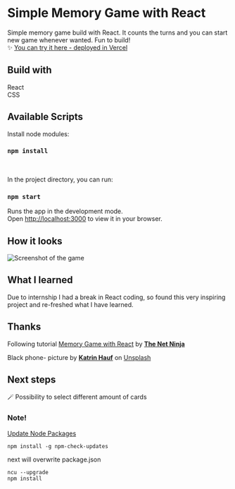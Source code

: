 # Simple Memory Game with React

Simple memory game build with React.
It counts the turns and you can start new game whenever wanted.
Fun to build!  
✨ [You can try it here - deployed in Vercel](https://memory-game-react-eight.vercel.app/)

## Build with

React  
CSS

## Available Scripts

Install node modules:

### `npm install`

&nbsp;

In the project directory, you can run:

### `npm start`

Runs the app in the development mode.\
Open [http://localhost:3000](http://localhost:3000) to view it in your browser.
&nbsp;

## How it looks

![
  Screenshot of the game
](.\public\img\GameView.png)

## What I learned

Due to internship I had a break in React coding, so found this very inspiring project and re-freshed what I have learned.

## Thanks

Following tutorial [Memory Game with React](https://www.youtube.com/playlist?list=PL4cUxeGkcC9iQ7g2eoNXHCJBBBz40S_Lm) by **[The Net Ninja](https://netninja.dev/)**

Black phone- picture
by **[Katrin Hauf](https://unsplash.com/@trine?utm_source=unsplash&utm_medium=referral&utm_content=creditCopyText)** on [Unsplash](https://unsplash.com/photos/l5NYUg6bkFA?utm_source=unsplash&utm_medium=referral&utm_content=creditCopyText")

## Next steps

🪄 Possibility to select different amount of cards

### Note!

[Update Node Packages](https://medium.com/subjective-developer/update-all-node-packages-to-latest-aa128396b92b)

```shell
npm install -g npm-check-updates
```

next will overwrite package.json

```shell
ncu --upgrade
npm install
```
